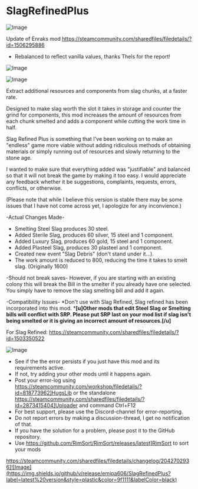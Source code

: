 # SlagRefinedPlus

![Image](https://i.imgur.com/buuPQel.png)

Update of Enraks mod
https://steamcommunity.com/sharedfiles/filedetails/?id=1506295886

- Rebalanced to reflect vanilla values, thanks Thels for the report!

![Image](https://i.imgur.com/pufA0kM.png)

	
![Image](https://i.imgur.com/Z4GOv8H.png)


Extract additional resources and components from slag chunks, at a faster rate.

Designed to make slag worth the slot it takes in storage and counter the grind for components, this mod increases the amount of resources from each chunk smelted and adds a component while cutting the work time in half.

Slag Refined Plus is something that I've been working on to make an "endless" game more viable without adding ridiculous methods of obtaining materials or simply running out of resources and slowly returning to the stone age.

I wanted to make sure that everything added was "justifiable" and balanced so that it will not break the game by making it too easy. I would appreciate any feedback whether it be suggestions, complaints, requests, errors, conflicts, or otherwise.

(Please note that while I believe this version is stable there may be some issues that I have not come across yet, I apologize for any inconvience.)

-Actual Changes Made-
* Smelting Steel Slag produces 30 steel.
* Added Sterile Slag, produces 60 silver, 15 steel and 1 component.
* Added Luxury Slag, produces 60 gold, 15 steel and 1 component.
* Added Plasteel Slag, produces 30 plasteel and 1 component.
* Created new event "Slag Debris" (don't stand under it...).
* The work amount is reduced to 800, reducing the time it takes to smelt slag. (Originally 1600)

-Should not break saves-
However, if you are starting with an existing colony this will break the Bill in the smelter if you already have one selected. You simply have to remove the slag smelting bill and add it again.

-Compatibility Issues-
*Don't use with Slag Refined, Slag refined has been incorporated into this mod.
***[u]Other mods that edit Steel Slag or Smelting bills will conflict with SRP. Please put SRP last on your mod list if slag isn't being smelted or it is giving an incorrect amount of resources.[/u]**

For Slag Refined:
https://steamcommunity.com/sharedfiles/filedetails/?id=1503350522


![Image](https://i.imgur.com/PwoNOj4.png)



-  See if the the error persists if you just have this mod and its requirements active.
-  If not, try adding your other mods until it happens again.
-  Post your error-log using https://steamcommunity.com/workshop/filedetails/?id=818773962]HugsLib or the standalone https://steamcommunity.com/sharedfiles/filedetails/?id=2873415404]Uploader and command Ctrl+F12
-  For best support, please use the Discord-channel for error-reporting.
-  Do not report errors by making a discussion-thread, I get no notification of that.
-  If you have the solution for a problem, please post it to the GitHub repository.
-  Use https://github.com/RimSort/RimSort/releases/latest]RimSort to sort your mods



https://steamcommunity.com/sharedfiles/filedetails/changelog/2042702936]![Image](https://img.shields.io/github/v/release/emipa606/SlagRefinedPlus?label=latest%20version&style=plastic&color=9f1111&labelColor=black)

